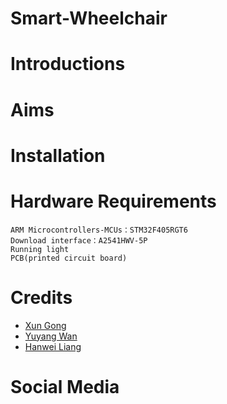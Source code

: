 # Smart-Wheelchair 
# Introductions
# Aims
# Installation
#
#
# Hardware Requirements
    ARM Microcontrollers-MCUs：STM32F405RGT6
    Download interface：A2541HWV-5P
    Running light
    PCB(printed circuit board)
# Credits
* [Xun Gong](https://github.com/gongsmith)  
* [Yuyang Wan](https://github.com/jkZoidberg)  
* [Hanwei Liang](https://github.com/BrippoLiang)
# Social Media

